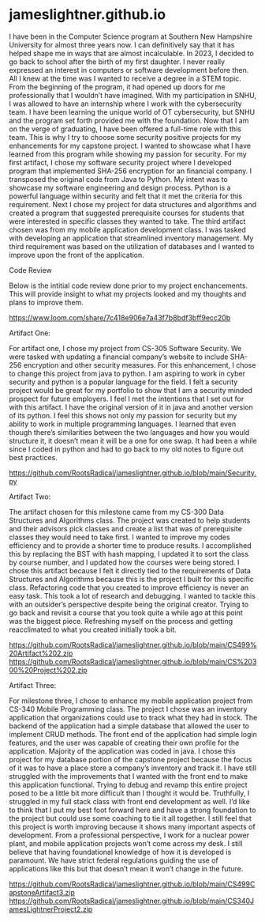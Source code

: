 # jameslightner.github.io

I have been in the Computer Science program at Southern New Hampshire University for almost three years now. I can definitively say that it has helped shape me in ways that are almost incalculable. In 2023, I decided to go back to school after the birth of my first daughter. I never really expressed an interest in computers or software development before then. All I knew at the time was I wanted to receive a degree in a STEM topic. From the beginning of the program, it had opened up doors for me professionally that I wouldn’t have imagined. With my participation in SNHU, I was allowed to have an internship where I work with the cybersecurity team. I have been learning the unique world of OT cybersecurity, but SNHU and the program set forth provided me with the foundation. Now that I am on the verge of graduating, I have been offered a full-time role with this team. This is why I try to choose some security positive projects for my enhancements for my capstone project. I wanted to showcase what I have learned from this program while showing my passion for security. For my first artifact, I chose my software security project where I developed program that implemented SHA-256 encryption for an financial company. I transposed the original code from Java to Python. My intent was to showcase my software engineering and design process. Python is a powerful language within security and felt that it met the criteria for this requirement. Next I chose my project for data structures and algorithms and created a program that suggested prerequisite courses for students that were interested in specific classes they wanted to take. The third artifact chosen was from my mobile application development class. I was tasked with developing an application that streamlined inventory management. My third requirement was based on the utilization of databases and I wanted to improve upon the front of the application. 

Code Review

Below is the intitial code review done prior to my project enchancements. This will provide insight to what my projects looked and my thoughts and plans to improve them.

https://www.loom.com/share/7c418e906e7a43f7b8bdf3bff9ecc20b

Artifact One:

For artifact one, I chose my project from CS-305 Software Security. We were tasked with updating a financial company’s website to include SHA-256 encryption and other security measures. For this enhancement, I chose to change this project from java to python. I am aspiring to work in cyber security and python is a popular language for the field. I felt a security project would be great for my portfolio to show that I am a security minded prospect for future employers. I feel I met the intentions that I set out for with this artifact. I have the original version of it in java and another version of its python. I feel this shows not only my passion for security but my ability to work in multiple programming languages. I learned that even though there’s similarities between the two languages and how you would structure it, it doesn’t mean it will be a one for one swap. It had been a while since I coded in python and had to go back to my old notes to figure out best practices.

https://github.com/RootsRadical/jameslightner.github.io/blob/main/Security.py

Artifact Two:

The artifact chosen for this milestone came from my CS-300 Data Structures and Algorithms class. The project was created to help students and their advisors pick classes and create a list that was of prerequisite classes they would need to take first. I wanted to improve my codes efficiency and to provide a shorter time to produce results. I accomplished this by replacing the BST with hash mapping, I updated it to sort the class by course number, and I updated how the courses were being stored. I chose this artifact because I felt it directly tied to the requirements of Data Structures and Algorithms because this is the project I built for this specific class. Refactoring code that you created to improve efficiency is never an easy task. This took a lot of research and debugging. I wanted to tackle this with an outsider’s perspective despite being the original creator. Trying to go back and revisit a course that you took quite a while ago at this point was the biggest piece. Refreshing myself on the process and getting reacclimated to what you created initially took a bit. 

https://github.com/RootsRadical/jameslightner.github.io/blob/main/CS499%20Artifact%202.zip
https://github.com/RootsRadical/jameslightner.github.io/blob/main/CS%20300%20Project%202.zip

Artifact Three: 

For milestone three, I chose to enhance my mobile application project from CS-340 Mobile Programming class. The project I chose was an inventory application that organizations could use to track what they had in stock. The backend of the application had a simple database that allowed the user to implement CRUD methods. The front end of the application had simple login features, and the user was capable of creating their own profile for the application. Majority of the application was coded in java. I chose this project for my database portion of the capstone project because the focus of it was to have a place store a company’s inventory and track it. I have still struggled with the improvements that I wanted with the front end to make this application functional. Trying to debug and revamp this entire project posed to be a little bit more difficult than I thought it would be. Truthfully, I struggled in my full stack class with front end development as well. I’d like to think that I put my best foot forward here and have a strong foundation to the project but could use some coaching to tie it all together. I still feel that this project is worth improving because it shows many important aspects of development. From a professional perspective, I work for a nuclear power plant, and mobile application projects won’t come across my desk. I still believe that having foundational knowledge of how it is developed is paramount. We have strict federal regulations guiding the use of applications like this but that doesn’t mean it won’t change in the future. 

https://github.com/RootsRadical/jameslightner.github.io/blob/main/CS499CapstoneArtifact3.zip
https://github.com/RootsRadical/jameslightner.github.io/blob/main/CS340JamesLightnerProject2.zip
